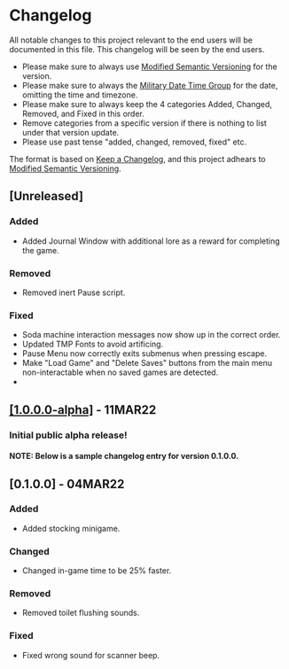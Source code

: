# Changelog
All notable changes to this project relevant to the end users will be documented in this file.
This  changelog will be seen by the end users.
- Please make sure to always use [Modified Semantic Versioning](https://github.com/cjw20/Midnight-Customers-Prototype-2/blob/main/Midnight%20Customers%20Prototype%202/MSV.md) for the version.
- Please make sure to always the [Military Date Time Group](https://special-ops.org/military-time-military-date-time-group-explained/) for the date, omitting the time and timezone.
- Please make sure to always keep the 4 categories Added, Changed, Removed, and Fixed in this order.
- Remove categories from a specific version if there is nothing to list under that version update.
- Please use past tense "added, changed, removed, fixed" etc.

The format is based on [Keep a Changelog](https://keepachangelog.com/en/1.0.0/), and this project adhears to [Modified Semantic Versioning](https://github.com/Nocturnus-Media/TacRef/blob/main/NMMSV.md).

## [Unreleased]

### Added
- Added Journal Window with additional lore as a reward for completing the game.

### Removed
- Removed inert Pause script.

### Fixed
- Soda machine interaction messages now show up in the correct order.
- Updated TMP Fonts to avoid artificing.
- Pause Menu now correctly exits submenus when pressing escape.
- Make "Load Game" and "Delete Saves" buttons from the main menu non-interactable when no saved games are detected.
- 


## [[1.0.0.0-alpha]](https://github.com/cjw20/Midnight-Customers-Prototype-2/releases/tag/v1.0.0.0-alpha) - 11MAR22
### Initial public alpha release!

#### NOTE: Below is a sample changelog entry for version 0.1.0.0.

## [0.1.0.0] - 04MAR22
### Added
- Added stocking minigame.

### Changed
- Changed in-game time to be 25% faster.

### Removed
- Removed toilet flushing sounds.

### Fixed
- Fixed wrong sound for scanner beep.
